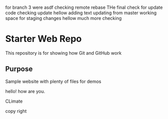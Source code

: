 for branch 3
were
asdf
checking remote rebase
THe final check for update code 
checking update
hellow
adding text
updating from master
working space
for staging
changes
hellow much more
checking
# Starter Web Repo

This repository is for showing how Git and GitHub work

## Purpose

Sample website with plenty of files for demos

hello! how are you.

CLimate

copy right